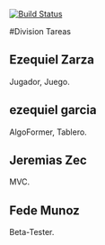 
[![Build Status](https://travis-ci.org/egarcia91/TP2Algos3.svg?branch=master)](https://travis-ci.org/egarcia91/TP2Algos3)

#Division Tareas
## Ezequiel Zarza
Jugador, Juego.
## ezequiel garcia
AlgoFormer, Tablero.
## Jeremias Zec
MVC.
## Fede Munoz
Beta-Tester.
